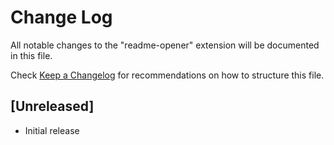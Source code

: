 # Change Log

All notable changes to the "readme-opener" extension will be documented in this file.

Check [Keep a Changelog](http://keepachangelog.com/) for recommendations on how to structure this file.

## [Unreleased]

- Initial release